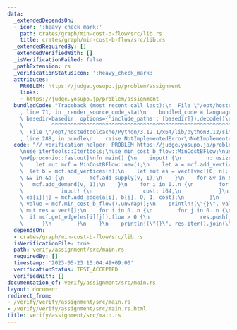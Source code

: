 ```yaml
---
data:
  _extendedDependsOn:
  - icon: ':heavy_check_mark:'
    path: crates/graph/min-cost-b-flow/src/lib.rs
    title: crates/graph/min-cost-b-flow/src/lib.rs
  _extendedRequiredBy: []
  _extendedVerifiedWith: []
  _isVerificationFailed: false
  _pathExtension: rs
  _verificationStatusIcon: ':heavy_check_mark:'
  attributes:
    PROBLEM: https://judge.yosupo.jp/problem/assignment
    links:
    - https://judge.yosupo.jp/problem/assignment
  bundledCode: "Traceback (most recent call last):\n  File \"/opt/hostedtoolcache/Python/3.12.1/x64/lib/python3.12/site-packages/onlinejudge_verify/documentation/build.py\"\
    , line 71, in _render_source_code_stat\n    bundled_code = language.bundle(stat.path,\
    \ basedir=basedir, options={'include_paths': [basedir]}).decode()\n          \
    \         ^^^^^^^^^^^^^^^^^^^^^^^^^^^^^^^^^^^^^^^^^^^^^^^^^^^^^^^^^^^^^^^^^^^^^^^^^^^^^^^^^\n\
    \  File \"/opt/hostedtoolcache/Python/3.12.1/x64/lib/python3.12/site-packages/onlinejudge_verify/languages/rust.py\"\
    , line 288, in bundle\n    raise NotImplementedError\nNotImplementedError\n"
  code: "// verification-helper: PROBLEM https://judge.yosupo.jp/problem/assignment\n\
    \nuse itertools::Itertools;\nuse min_cost_b_flow::MinCostBFlow;\nuse proconio::input;\n\
    \n#[proconio::fastout]\nfn main() {\n    input! {\n        n: usize,\n    }\n\
    \    let mut mcf = MinCostBFlow::new();\n    let a = mcf.add_vertices(n);\n  \
    \  let b = mcf.add_vertices(n);\n    let mut es = vec![vec![0; n]; n];\n    for\
    \ &v in &a {\n        mcf.add_supply(v, 1);\n    }\n    for &v in &b {\n     \
    \   mcf.add_demand(v, 1);\n    }\n    for i in 0..n {\n        for j in 0..n {\n\
    \            input! {\n                cost: i64,\n            }\n           \
    \ es[i][j] = mcf.add_edge(a[i], b[j], 0, 1, cost);\n        }\n    }\n    let\
    \ value = mcf.min_cost_b_flow().unwrap();\n    println!(\"{}\", value);\n    let\
    \ mut res = vec![];\n    for i in 0..n {\n        for j in 0..n {\n          \
    \  if mcf.get_edge(es[i][j]).flow > 0 {\n                res.push(j);\n      \
    \      }\n        }\n    }\n    println!(\"{}\", res.iter().join(\" \"));\n}\n"
  dependsOn:
  - crates/graph/min-cost-b-flow/src/lib.rs
  isVerificationFile: true
  path: verify/assignment/src/main.rs
  requiredBy: []
  timestamp: '2023-05-23 15:04:49+09:00'
  verificationStatus: TEST_ACCEPTED
  verifiedWith: []
documentation_of: verify/assignment/src/main.rs
layout: document
redirect_from:
- /verify/verify/assignment/src/main.rs
- /verify/verify/assignment/src/main.rs.html
title: verify/assignment/src/main.rs
---
```

